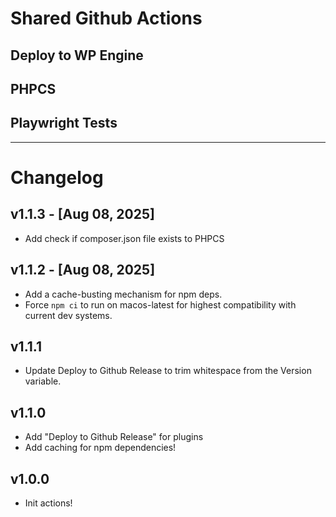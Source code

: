 # Shared Github Actions

## Deploy to WP Engine

## PHPCS

## Playwright Tests

---

# Changelog

## v1.1.3 - [Aug 08, 2025]

-   Add check if composer.json file exists to PHPCS

## v1.1.2 - [Aug 08, 2025]

-   Add a cache-busting mechanism for npm deps.
-   Force `npm ci` to run on macos-latest for highest compatibility with current dev systems.

## v1.1.1

-   Update Deploy to Github Release to trim whitespace from the Version variable.

## v1.1.0

-   Add "Deploy to Github Release" for plugins
-   Add caching for npm dependencies!

## v1.0.0

-   Init actions!
